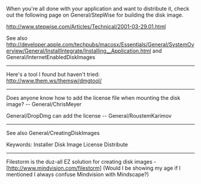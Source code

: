 When you're all done with your application and want to distribute it, check out the following page on General/StepWise for building the disk image.

http://www.stepwise.com/Articles/Technical/2001-03-29.01.html

See also http://developer.apple.com/techpubs/macosx/Essentials/General/SystemOverview/General/InstallIntegrate/Installing__Application.html and General/InternetEnabledDiskImages

----

Here's a tool I found but haven't tried: http://www.them.ws/themsw/dmgtool/

----

Does anyone know how to add the license file when mounting the disk image? -- General/ChrisMeyer

General/DropDmg can add the license -- General/RoustemKarimov

----

See also General/CreatingDiskImages

Keywords: Installer Disk Image License Distribute


----
Filestorm is the duz-all EZ solution for creating disk images - [http://www.mindvision.com/filestorm] (Would I be showing my age if I mentioned I always confuse Mindvision with Mindscape?)